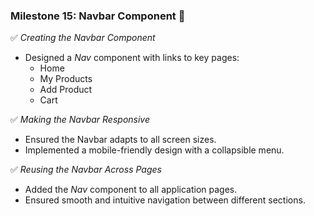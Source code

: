 ### Milestone 15: Navbar Component 🚀  
✅ *Creating the Navbar Component*  
- Designed a *Nav* component with links to key pages:  
  - Home  
  - My Products  
  - Add Product  
  - Cart  

✅ *Making the Navbar Responsive*  
- Ensured the Navbar adapts to all screen sizes.  
- Implemented a mobile-friendly design with a collapsible menu.  

✅ *Reusing the Navbar Across Pages*  
- Added the *Nav* component to all application pages.  
- Ensured smooth and intuitive navigation between different sections. 
